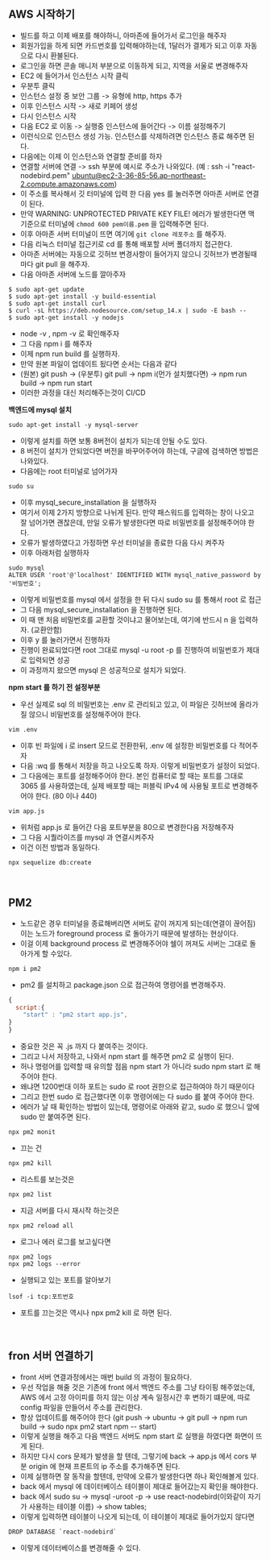 ## AWS 시작하기

- 빌드를 하고 이제 배포를 해야하니, 아마존에 들어가서 로그인을 해주자
- 회원가입을 하게 되면 카드번호를 입력해야하는데, 1달러가 결제가 되고 이후 자동으로 다시 환불된다.
- 로그인을 하면 콘솔 매니저 부분으로 이동하게 되고, 지역을 서울로 변경해주자
- EC2 에 들어가서 인스턴스 시작 클릭
- 우분투 클릭
- 인스턴스 설정 중 보안 그룹 -> 유형에 http, https 추가
- 이후 인스턴스 시작 -> 새로 키페어 생성
- 다시 인스턴스 시작
- 다음 EC2 로 이동 -> 실행중 인스턴스에 들어간다 -> 이름 설정해주기
- 이런식으로 인스턴스 생성 가능. 인스턴스를 삭제하려면 인스턴스 종료 해주면 된다.
- 다음에는 이제 이 인스턴스와 연결할 준비를 하자
- 연결할 서버에 연결 -> ssh 부분에 예시로 주소가 나와있다. (예 : ssh -i "react-nodebird.pem" ubuntu@ec2-3-36-85-56.ap-northeast-2.compute.amazonaws.com)
- 이 주소를 복사해서 깃 터미널에 입력 한 다음 yes 를 눌러주면 아마존 서버로 연결이 된다.
- 만약 WARNING: UNPROTECTED PRIVATE KEY FILE! 에러가 발생한다면 맥 기준으로 터미널에 `chmod 600 pem이름.pem` 을 입력해주면 된다.
- 이후 아마존 서버 터미널이 뜨면 여기에 `git clone 레포주소` 를 해주자.
- 다음 리눅스 터미널 접근키로 cd 를 통해 배포할 서버 폴더까지 접근한다.
- 아마존 서버에는 자동으로 깃허브 변경사항이 들어가지 않으니 깃허브가 변경될때마다 git pull 을 해주자.
- 다음 아마존 서버에 노드를 깔아주자

```
$ sudo apt-get update
$ sudo apt-get install -y build-essential
$ sudo apt-get install curl
$ curl -sL https://deb.nodesource.com/setup_14.x | sudo -E bash --
$ sudo apt-get install -y nodejs
```

- node -v , npm -v 로 확인해주자
- 그 다음 npm i 를 해주자
- 이제 npm run build 를 실행하자.
- 만약 원본 파일이 업데이트 됬다면 순서는 다음과 같다
- (원본) git push -> (우분투) git pull -> npm i(먼가 설치했다면) -> npm run build -> npm run start
- 이러한 과정을 대신 처리해주는것이 CI/CD
  <br />

<strong>백엔드에 mysql 설치</strong>

```
sudo apt-get install -y mysql-server
```

- 이렇게 설치를 하면 보통 8버전이 설치가 되는데 안될 수도 있다.
- 8 버전이 설치가 안되었다면 버전을 바꾸어주어야 하는데, 구글에 검색하면 방법은 나와있다.
- 다음에는 root 터미널로 넘어가자

```
sudo su
```

- 이후 mysql_secure_installation 을 실행하자
- 여기서 이제 2가지 방향으로 나뉘게 된다. 만약 패스워드를 입력하는 창이 나오고 잘 넘어가면 괜찮은데, 만일 오류가 발생한다면 따로 비밀번호를 설정해주어야 한다.
- 오류가 발생하였다고 가정하면 우선 터미널을 종료한 다음 다시 켜주자
- 이후 아래처럼 실행하자

```
sudo mysql
ALTER USER 'root'@'localhost' IDENTIFIED WITH mysql_native_password by '비밀번호';
```

- 이렇게 비밀번호를 mysql 에서 설정을 한 뒤 다시 sudo su 를 통해서 root 로 접근
- 그 다음 mysql_secure_installation 을 진행하면 된다.
- 이 때 맨 처음 비밀번호를 교환할 것이냐고 물어보는데, 여기에 반드시 n 을 입력하자. (교환안함)
- 이후 y 를 눌러가면서 진행하자
- 진행이 완료되었다면 root 그대로 mysql -u root -p 를 진행하여 비밀번호가 제대로 입력되면 성공
- 이 과정까지 왔으면 mysql 은 성공적으로 설치가 되었다.
  <br />

<strong>npm start 를 하기 전 설정부분</strong>

- 우선 실제로 sql 의 비밀번호는 .env 로 관리되고 있고, 이 파일은 깃허브에 올라가질 않으니 비밀번호를 설정해주어야 한다.

```
vim .env
```

- 이후 빈 파일에 i 로 insert 모드로 전환한뒤, .env 에 설정한 비밀번호를 다 적어주자
- 다음 :wq 를 통해서 저장을 하고 나오도록 하자. 이렇게 비밀번호가 설정이 되었다.
- 그 다음에는 포트를 설정해주어야 한다. 본인 컴퓨터로 할 때는 포트를 그대로 3065 를 사용하였는데, 실제 배포할 때는 퍼블릭 IPv4 에 사용될 포트로 변경해주어야 한다. (80 이나 440)

```
vim app.js
```

- 위처럼 app.js 로 들어간 다음 포트부분을 80으로 변경한다음 저장해주자
- 그 다음 시퀄라이즈를 mysql 과 연결시켜주자
- 이건 이전 방법과 동일하다.

```
npx sequelize db:create
```

<br />

## PM2

- 노드같은 경우 터미널을 종료해버리면 서버도 같이 꺼지게 되는데(연결이 끊어짐) 이는 노드가 foreground process 로 돌아가기 때문에 발생하는 현상이다.
- 이걸 이제 background process 로 변경해주어야 쉘이 꺼져도 서버는 그대로 돌아가게 할 수있다.

```
npm i pm2
```

- pm2 를 설치하고 package.json 으로 접근하여 명령어를 변경해주자.

```js
{
  script:{
    "start" : "pm2 start app.js",
}
}
```

- 중요한 것은 꼭 .js 까지 다 붙여주는 것이다.
- 그리고 나서 저장하고, 나와서 npm start 를 해주면 pm2 로 실행이 된다.
- 허나 명령어를 입력할 때 유의할 점음 npm start 가 아니라 sudo npm start 로 해주어야 한다.
- 왜냐면 1200번대 이하 포트는 sudo 로 root 권한으로 접근하여야 하기 때문이다
- 그리고 한번 sudo 로 접근했다면 이후 명령어에는 다 sudo 를 붙여 주어야 한다.
- 에러가 날 때 확인하는 방법이 있는데, 명령어로 아래와 같고, sudo 로 했으니 앞에 sudo 만 붙여주면 된다.

```
npx pm2 monit
```

- 끄는 건

```
npx pm2 kill
```

- 리스트를 보는것은

```
npx pm2 list
```

- 지금 서버를 다시 재시작 하는것은

```
npx pm2 reload all
```

- 로그나 에러 로그를 보고싶다면

```
npx pm2 logs
npx pm2 logs --error
```

- 실행되고 있는 포트를 알아보기

```
lsof -i tcp:포트번호
```

- 포트를 끄는것은 역시나 npx pm2 kill 로 하면 된다.

<br />

## fron 서버 연결하기

- front 서버 연결과정에서는 매번 build 의 과정이 필요하다.
- 우선 작업을 해줄 것은 기존에 front 에서 백엔드 주소를 그냥 타이핑 해주었는데, AWS 에서 고정 아이피를 하지 않는 이상 계속 일정시간 후 변하기 떄문에, 따로 config 파일을 만들어서 주소를 관리한다.
- 항상 업데이트를 해주어야 한다 (git push -> ubuntu -> git pull -> npm run build -> sudo npx pm2 start npm -- start)
- 이렇게 실행을 해주고 다음 백엔드 서버도 npm start 로 실행을 하였다면 화면이 뜨게 된다.
- 하지만 다시 cors 문제가 발생을 할 텐데, 그렇기에 back -> app.js 에서 cors 부분 origin 에 현재 프론트의 ip 주소를 추가해주면 된다.
- 이제 실행하면 잘 동작을 할텐데, 만약에 오류가 발생한다면 하나 확인해볼게 있다.
- back 에서 mysql 에 데이터베이스 테이블이 제대로 들어갔는지 확인을 해야한다.
- back 에서 sudo su -> mysql -uroot -p -> use react-nodebird(이와같이 자기가 사용하는 테이블 이름) -> show tables;
- 이렇게 입력하면 테이블이 나오게 되는데, 이 테이블이 제대로 들어가있지 않다면

```
DROP DATABASE `react-nodebird`
```

- 이렇게 데이터베이스를 변경해줄 수 있다.

